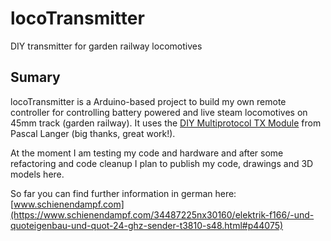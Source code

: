 # locoTransmitter
DIY transmitter for garden railway locomotives

## Sumary

locoTransmitter is a Arduino-based project to build my own remote controller for controlling battery powered and live steam locomotives on 45mm track (garden railway). It uses the [DIY Multiprotocol TX Module](https://github.com/pascallanger/DIY-Multiprotocol-TX-Module/) from Pascal Langer (big thanks, great work!).

At the moment I am testing my code and hardware and after some refactoring and code cleanup I plan to publish my code, drawings and 3D models here.

So far you can find further information in german here: [www.schienendampf.com](https://www.schienendampf.com/34487225nx30160/elektrik-f166/-und-quoteigenbau-und-quot-24-ghz-sender-t3810-s48.html#p44075)
